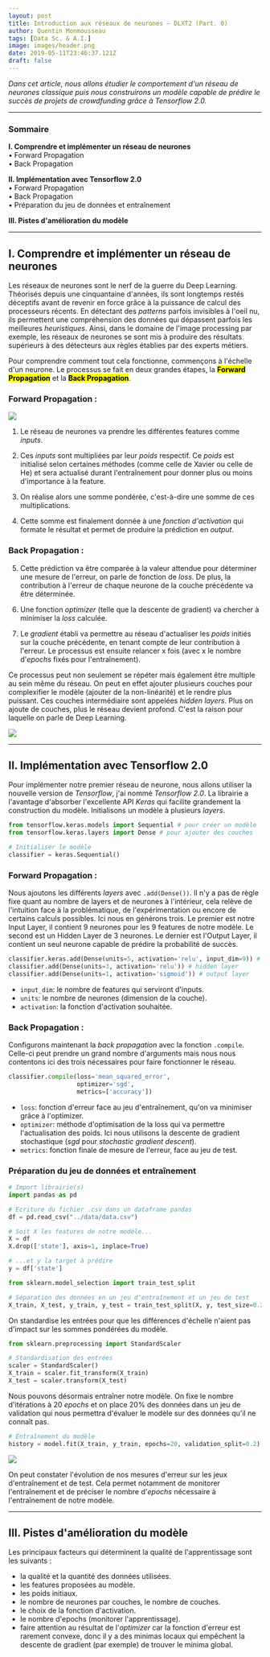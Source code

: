 ```yaml
---
layout: post
title: Introduction aux réseaux de neurones – DLXT2 (Part. 0)
author: Quentin Monmousseau
tags: [Data Sc. & A.I.]
image: images/header.png
date: 2019-05-11T23:46:37.121Z
draft: false
---
```


*Dans cet article, nous allons étudier le comportement d'un réseau de neurones classique puis nous construirons un modèle capable de prédire le succès de projets de crowdfunding grâce à Tensorflow 2.0.*

---

### Sommaire  
**I. Comprendre et implémenter un réseau de neurones**  
• Forward Propagation  
• Back Propagation  

**II. Implémentation avec Tensorflow 2.0**  
• Forward Propagation  
• Back Propagation  
• Préparation du jeu de données et entraînement  

**III. Pistes d'amélioration du modèle**

---

## I. Comprendre et implémenter un réseau de neurones

Les réseaux de neurones sont le nerf de la guerre du Deep Learning. Théorisés depuis une cinquantaine d'années, ils sont longtemps restés déceptifs avant de revenir en force grâce à la puissance de calcul des processeurs récents. En détectant des *patterns* parfois invisibles à l'oeil nu, ils permettent une compréhension des données qui dépassent parfois les meilleures *heuristiques*. Ainsi, dans le domaine de l'image processing par exemple, les réseaux de neurones se sont mis à produire des résultats supérieurs à des détecteurs aux règles établies par des experts métiers.

Pour comprendre comment tout cela fonctionne, commençons à l'échelle d'un neurone. Le processus se fait en deux grandes étapes, la <mark>**Forward Propagation**</mark> et la <mark>**Back Propagation**</mark>.

### Forward Propagation :  

![](images/neuralnet.png)

1. Le réseau de neurones va prendre les différentes features comme *inputs*.

2. Ces *inputs* sont multipliées par leur *poids* respectif. Ce *poids* est initialisé selon certaines méthodes (comme celle de Xavier ou celle de He) et sera actualisé durant l'entraînement pour donner plus ou moins d'importance à la feature.

3. On réalise alors une somme pondérée, c'est-à-dire une somme de ces multiplications.

4. Cette somme est finalement donnée à une *fonction d'activation* qui formate le résultat et permet de produire la prédiction en *output*.

### Back Propagation :  
5. Cette prédiction va être comparée à la valeur attendue pour déterminer une mesure de l'erreur, on parle de fonction de *loss*. De plus, la contribution à l'erreur de chaque neurone de la couche précédente va être déterminée.

6. Une fonction *optimizer* (telle que la descente de gradient) va chercher à minimiser la *loss* calculée.

7. Le *gradient* établi va permettre au réseau d'actualiser les *poids* initiés sur la couche précédente, en tenant compte de leur contribution à l'erreur. Le processus est ensuite relancer x fois (avec x le nombre d'*epochs* fixés pour l'entraînement).

Ce processus peut non seulement se répéter mais également être multiple au sein même du réseau. On  peut en effet ajouter plusieurs couches pour complexifier le modèle (ajouter de la non-linéarité) et le rendre plus puissant. Ces couches intermédiaire sont appelées *hidden layers*. Plus on ajoute de couches, plus le réseau devient profond. C'est la raison pour laquelle on parle de Deep Learning.

![](images/deepneuralnet.png)

---

## II. Implémentation avec Tensorflow 2.0

Pour implémenter notre premier réseau de neurone, nous allons utiliser la nouvelle version de *Tensorflow*, j'ai nommé *Tensorflow 2.0*. La librairie a l'avantage d'absorber l'excellente API *Keras* qui facilite grandement la construction du modèle. Initialisons un modèle à plusieurs *layers*.

```python
from tensorflow.keras.models import Sequential # pour créer un modèle
from tensorflow.keras.layers import Dense # pour ajouter des couches

# Initialiser le modèle
classifier = keras.Sequential()
```

### Forward Propagation :  

Nous ajoutons les différents *layers* avec <code>.add(Dense())</code>. Il n'y a pas de règle fixe quant au nombre de layers et de neurones à l'intérieur, cela relève de l'intuition face à la problématique, de l'expérimentation ou encore de certains calculs possibles. Ici nous en générons trois. Le premier est notre Input Layer, il contient 9 neurones pour les 9 features de notre modèle. Le second est un Hidden Layer de 3 neurones. Le dernier est l'Output Layer, il contient un seul neurone capable de prédire la probabilité de succès.

```python
classifier.keras.add(Dense(units=5, activation='relu', input_dim=9)) # input layer
classifier.add(Dense(units=3, activation='relu')) # hidden layer
classifier.add(Dense(units=1, activation='sigmoid')) # output layer
```

- <code>input_dim</code>: le nombre de features qui serviront d'inputs.
- <code>units</code>: le nombre de neurones (dimension de la couche).
- <code>activation</code>: la fonction d'activation souhaitée.

### Back Propagation :  

Configurons maintenant la *back propagation* avec la fonction <code>.compile</code>. Celle-ci peut prendre un grand nombre d'arguments mais nous nous contentons ici des trois nécessaires pour faire fonctionner le réseau.

```python
classifier.compile(loss='mean_squared_error',
                   optimizer='sgd',
                   metrics=['accuracy'])
```

- <code>loss</code>: fonction d'erreur face au jeu d'entraînement, qu'on va minimiser grâce à l'optimizer.
- <code>optimizer</code>: méthode d'optimisation de la loss qui va permettre l'actualisation des poids. Ici nous utilisons la descente de gradient stochastique (*sgd* pour *stochastic gradient descent*).
- <code>metrics</code>: fonction finale de mesure de l'erreur, face au jeu de test.


### Préparation du jeu de données et entraînement

```python
# Import librairie(s)
import pandas as pd

# Ecriture du fichier .csv dans un dataframe pandas
df = pd.read_csv("../data/data.csv")

# Soit X les features de notre modèle...
X = df
X.drop(['state'], axis=1, inplace=True)

# ...et y la target à prédire
y = df['state']

```

```python
from sklearn.model_selection import train_test_split

# Séparation des données en un jeu d'entraînement et un jeu de test
X_train, X_test, y_train, y_test = train_test_split(X, y, test_size=0.2, random_state=42)
```

On standardise les entrées pour que les différences d'échelle n'aient pas d'impact sur les sommes pondérées du modèle.

```python
from sklearn.preprocessing import StandardScaler

# Standardisation des entrées
scaler = StandardScaler()
X_train = scaler.fit_transform(X_train)
X_test = scaler.transform(X_test)
```

Nous pouvons désormais entraîner notre modèle. On fixe le nombre d'itérations à 20 *epochs* et on place 20% des données dans un jeu de validation qui nous permettra d'évaluer le modèle sur des données qu'il ne connaît pas.

```python
# Entraînement du modèle
history = model.fit(X_train, y_train, epochs=20, validation_split=0.2)
```

![](images/val.png)

On peut constater l'évolution de nos mesures d'erreur sur les jeux d'entraînement et de test. Cela permet notamment de monitorer l'entraînement et de préciser le nombre d'*epochs* nécessaire à l'entraînement de notre modèle.

---

## III. Pistes d'amélioration du modèle

Les principaux facteurs qui déterminent la qualité de l'apprentissage sont les suivants :
- la qualité et la quantité des données utilisées.
- les features proposées au modèle.
- les poids initiaux.
- le nombre de neurones par couches, le nombre de couches.
- le choix de la fonction d'activation.
- le nombre d'epochs (monitorer l'apprentissage).
- faire attention au résultat de l'*optimizer* car la fonction d'erreur est rarement convexe, donc il y a des minimas locaux qui empêchent la descente de gradient (par exemple) de trouver le minima global.